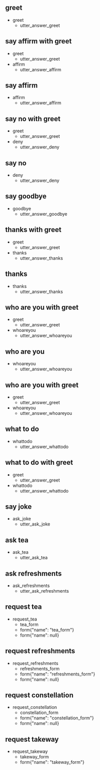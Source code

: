 ## greet
* greet
    - utter_answer_greet

## say affirm  with greet
* greet
    - utter_answer_greet
* affirm
    - utter_answer_affirm
    
## say affirm 
* affirm
    - utter_answer_affirm
    
## say no with greet
* greet
    - utter_answer_greet
* deny
    - utter_answer_deny
    
## say no 
* deny
    - utter_answer_deny


## say goodbye
* goodbye
    - utter_answer_goodbye
    
## thanks with greet
* greet
    - utter_answer_greet
* thanks
    - utter_answer_thanks
    
## thanks
* thanks
    - utter_answer_thanks
    
## who are you with greet
* greet
    - utter_answer_greet
* whoareyou
    - utter_answer_whoareyou
    
## who are you
* whoareyou
    - utter_answer_whoareyou
    
## who are you with greet
* greet
    - utter_answer_greet
* whoareyou
    - utter_answer_whoareyou
    
## what to do
* whattodo
    - utter_answer_whattodo
    
## what to do with greet
* greet
    - utter_answer_greet
* whattodo
    - utter_answer_whattodo

## say joke
* ask_joke
    - utter_ask_joke

## ask tea
* ask_tea
    - utter_ask_tea

## ask refreshments
* ask_refreshments
    - utter_ask_refreshments

## request tea
* request_tea
    - tea_form
    - form{"name": "tea_form"}
    - form{"name": null}

## request refreshments
* request_refreshments
    - refreshments_form
    - form{"name": "refreshments_form"}
    - form{"name": null}

## request constellation
* request_constellation
    - constellation_form
    - form{"name": "constellation_form"}
    - form{"name": null}

## request takeway
* request_takeway
    - takeway_form
    - form{"name": "takeway_form"}